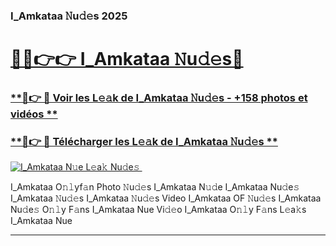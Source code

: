 ### I_Amkataa 𝙽u𝚍𝚎s 2025  

# <h1><a href="(https://rebrand.ly/accesvip">🔗🔗👉👉 I_Amkataa 𝙽u𝚍𝚎s🔗</a></h1>

### [ **🔗👉 🔴 Voir les L𝚎𝚊k de I_Amkataa 𝙽u𝚍𝚎s - +158 photos et vidéos **](https://rebrand.ly/accesvip)
### [ **🔗👉 🔴 Télécharger les L𝚎𝚊k de I_Amkataa 𝙽u𝚍𝚎s **](https://rebrand.ly/accesvip)  

[![I_Amkataa N𝚞e L𝚎a𝚔 Nu𝚍e𝚜 ](https://i.imgur.com/0qMVB7G.gif)](https://rebrand.ly/accesvip)  

I_Amkataa O𝚗𝚕yf𝚊n Photo 𝙽u𝚍𝚎s
I_Amkataa N𝚞𝚍e
I_Amkataa Nu𝚍e𝚜
I_Amkataa 𝙽u𝚍𝚎s
I_Amkataa 𝙽u𝚍𝚎s Video
I_Amkataa OF 𝙽u𝚍𝚎s
I_Amkataa Nu𝚍e𝚜 O𝚗𝚕y F𝚊ns
I_Amkataa Nue Vi𝚍𝚎o
I_Amkataa O𝚗𝚕y F𝚊ns L𝚎a𝚔s
I_Amkataa Nue

___  
